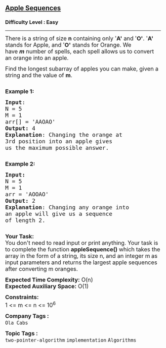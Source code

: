<h2><a href="https://practice.geeksforgeeks.org/problems/38f100615d0b2efa755e7b07f905e0f8cd2fe5df/1?page=2&category[]=two-pointer-algorithm&sortBy=submissions">Apple Sequences</a></h2><h3>Difficulty Level : Easy</h3><hr><div class="problems_problem_content__Xm_eO"><p><span style="font-size:18px">There is a string&nbsp;of size <strong>n</strong>&nbsp;containing only '<strong>A'</strong>&nbsp;and '<strong>O'</strong>. '<strong>A'</strong> stands for Apple, and '<strong>O'</strong> stands for Orange. We have&nbsp;<strong><em>m</em></strong>&nbsp;number of spells, each spell allows us to convert an orange into an apple. </span></p>

<p><span style="font-size:18px">Find the longest subarray of apples you can make, given a string and the value of <strong>m</strong>.</span></p>

<p><br>
<span style="font-size:18px"><strong>Example 1:</strong></span></p>

<pre><span style="font-size:18px"><strong>Input</strong>:
N = 5
M = 1
arr[] = 'AAOAO'
<strong>Output:</strong>&nbsp;4&nbsp;
<strong>Explanation</strong>: Changing the orange at 
3rd position into an apple gives 
us the maximum possible answer.
</span></pre>

<p><br>
<span style="font-size:18px"><strong>Example 2:</strong></span></p>

<pre><span style="font-size:18px"><strong>Input:</strong>
N = 5
M = 1
arr = 'AOOAO'
<strong>Output:&nbsp;</strong>2
<strong>Explanation</strong>: Changing any orange into 
an apple will give us a sequence 
of length 2.</span></pre>

<p><br>
<span style="font-size:18px"><strong>Your Task:&nbsp;&nbsp;</strong><br>
You don't need to read input or print anything. Your task is to complete the function <strong>appleSequence</strong><strong>()</strong>&nbsp;which takes the array in the form of a string, its size n,<strong>&nbsp;</strong>and an integer m<strong>&nbsp;</strong>as input parameters&nbsp;and returns the largest apple sequences after converting m oranges.</span></p>

<p><span style="font-size:18px"><strong>Expected Time Complexity:</strong> O(n)<br>
<strong>Expected Auxiliary Space:</strong> O(1)</span></p>

<p><span style="font-size:18px"><strong>Constraints:</strong><br>
1 &lt;= m &lt;= n &lt;= 10<sup>6</sup></span></p>
</div><p><span style=font-size:18px><strong>Company Tags : </strong><br><code>Ola Cabs</code>&nbsp;<br><p><span style=font-size:18px><strong>Topic Tags : </strong><br><code>two-pointer-algorithm</code>&nbsp;<code>implementation</code>&nbsp;<code>Algorithms</code>&nbsp;